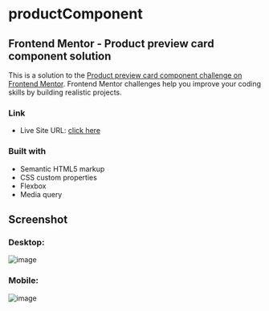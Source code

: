 # productComponent

## Frontend Mentor - Product preview card component solution

This is a solution to the [Product preview card component challenge on Frontend Mentor](https://www.frontendmentor.io/challenges/product-preview-card-component-GO7UmttRfa). Frontend Mentor challenges help you improve your coding skills by building realistic projects. 

### Link

- Live Site URL: [click here](https://sr-product-component.netlify.app)

### Built with

- Semantic HTML5 markup
- CSS custom properties
- Flexbox
- Media query

## Screenshot

### Desktop:
![image](https://user-images.githubusercontent.com/76474133/194769920-5564643f-0521-4ef9-be3e-82ed1906d51c.png)
### Mobile:
![image](https://user-images.githubusercontent.com/76474133/194769937-36c8bba8-bb5b-4c14-b5e1-ee9f04ea144d.png)
